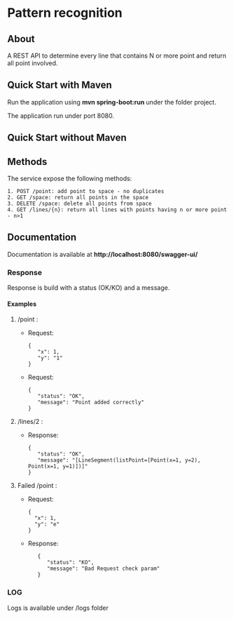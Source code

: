 # Pattern recognition

## About
A REST API to determine every line that contains N or more point and return all point involved.

## Quick Start with Maven
Run the application using **mvn spring-boot:run** under the folder project.

The application run under port 8080.

## Quick Start without Maven

## Methods

The service expose the following methods:

    1. POST /point: add point to space - no duplicates 
    2. GET /space: return all points in the space
    3. DELETE /space: delete all points from space
    4. GET /lines/{n}: return all lines with points having n or more point - n>1

## Documentation
Documentation is available  at **http://localhost:8080/swagger-ui/**

### Response
Response is build with a status (OK/KO) and a message. 

#### Examples

1. /point :
   - Request:

         {
            "x": 1,
            "y": "1"
         }
   - Request:
    
         {
            "status": "OK",
            "message": "Point added correctly"
         }
   
2. /lines/2 :
   - Response:
   
         {
            "status": "OK",
            "message": "[LineSegment(listPoint=[Point(x=1, y=2), Point(x=1, y=1)])]"
         }
   
3. Failed /point :
   
    - Request:
   
          {
            "x": 1,
            "y": "e"
          }
   
    - Response:
   
             {
                "status": "KO",
                "message": "Bad Request check param"
             }    



### LOG
Logs is available under /logs folder